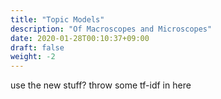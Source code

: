 ```yaml
---
title: "Topic Models"
description: "Of Macroscopes and Microscopes"
date: 2020-01-28T00:10:37+09:00
draft: false
weight: -2
---
```


use the new stuff? throw some tf-idf in here
